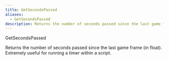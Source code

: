 ```yaml
---
title: GetSecondsPassed
aliases:
  - GetSecondsPassed
description: Returns the number of seconds passed since the last game frame (in float).
---
```

GetSecondsPassed

Returns the number of seconds passed since the last game frame (in float). Extremely useful for running a timer within a script.
